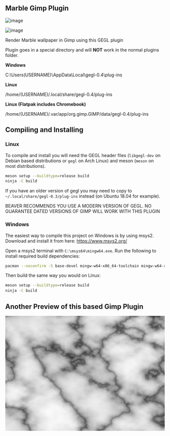 ## Marble Gimp Plugin
![image](https://github.com/LinuxBeaver/Gimp_Marble_Wallpaper_Plugin/assets/78667207/0d7b5d61-0e4c-4ca4-bfcf-26150fb001f5)

![image](https://github.com/LinuxBeaver/Gimp_Marble_Wallpaper_Plugin/assets/78667207/a347926f-1fec-4275-b1e3-82c7522ef66b)

Render Marble wallpaper in Gimp using this GEGL plugin

Plugin goes in a special directory and will **NOT** work in the normal plugins folder.

**Windows**

 C:\Users\(USERNAME)\AppData\Local\gegl-0.4\plug-ins
 
 **Linux** 

 /home/(USERNAME)/.local/share/gegl-0.4/plug-ins
 
**Linux (Flatpak includes Chromebook)**

 /home/(USERNAME)/.var/app/org.gimp.GIMP/data/gegl-0.4/plug-ins



## Compiling and Installing

### Linux

To compile and install you will need the GEGL header files (`libgegl-dev` on
Debian based distributions or `gegl` on Arch Linux) and meson (`meson` on
most distributions).

```bash
meson setup --buildtype=release build
ninja -C build

```

If you have an older version of gegl you may need to copy to `~/.local/share/gegl-0.3/plug-ins`
instead (on Ubuntu 18.04 for example).

BEAVER RECOMMENDS YOU USE A MODERN VERSION OF GEGL. NO GUARANTEE DATED VERSIONS OF GIMP WILL WORK WITH THIS PLUGIN 

### Windows

The easiest way to compile this project on Windows is by using msys2.  Download
and install it from here: https://www.msys2.org/

Open a msys2 terminal with `C:\msys64\mingw64.exe`.  Run the following to
install required build dependencies:

```bash
pacman --noconfirm -S base-devel mingw-w64-x86_64-toolchain mingw-w64-x86_64-meson mingw-w64-x86_64-gegl
```

Then build the same way you would on Linux:

```bash
meson setup --buildtype=release build
ninja -C build
```


## Another Preview of this based Gimp Plugin

![image](preview.png)
